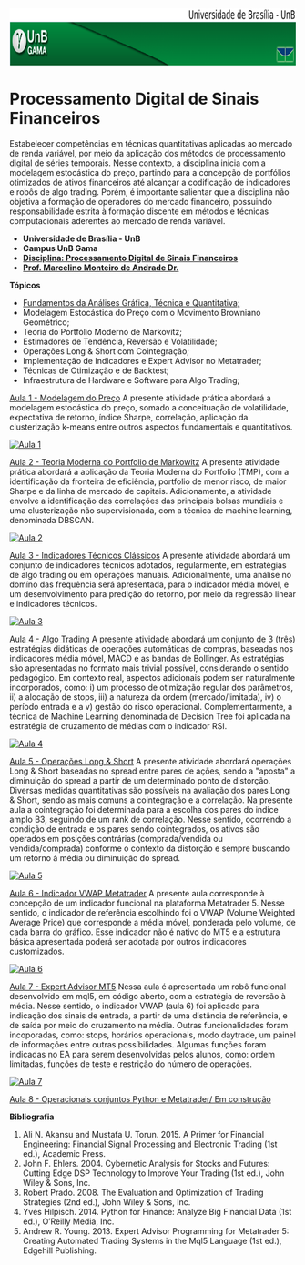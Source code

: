 <img src="fga.png" width="1200" height="100">


# Processamento Digital de Sinais Financeiros

Estabelecer competências em técnicas quantitativas aplicadas ao mercado de renda variável, por meio da aplicação dos métodos de processamento digital de séries temporais. Nesse contexto, a disciplina inicia com a modelagem estocástica do preço, partindo para a concepção de portfólios otimizados de ativos financeiros até alcançar a codificação de indicadores e robôs de algo trading. Porém, é importante salientar que a disciplina não objetiva a formação de operadores do mercado financeiro, possuindo responsabilidade estrita à formação discente em métodos e técnicas computacionais aderentes ao mercado de renda variável.

<ul>
    <li> <b>Universidade de Brasília - UnB</b> </li>
    <li> <b>Campus UnB Gama</b> </li>
    <li> <a href="https://github.com/marcelinoandrade/Processamento-Digital-de-Sinais-Financeiros/blob/master/Plano%20de%20Aula.pdf" > <b>Disciplina: Processamento Digital de Sinais Financeiros</b></a></li>
    <li> <a href="https://www.linkedin.com/in/marcelino-andrade-b164b369/" ><b>Prof. Marcelino Monteiro de Andrade Dr.</b></a></li>
</ul>

<b> Tópicos </b>
<ul>
    <li> <a href="https://github.com/marcelinoandrade/Processamento-Digital-de-Sinais-Financeiros/blob/master/Aula%20de%20Introdu%C3%A7%C3%A3o.pdf" >Fundamentos da Análises Gráfica, Técnica e Quantitativa;</a></li>
    <li> Modelagem Estocástica do Preço com o Movimento Browniano Geométrico; </li>
    <li> Teoria do Portfólio Moderno de Markovitz; </li>
    <li> Estimadores de Tendência, Reversão e Volatilidade; </li>
    <li> Operações Long & Short com Cointegração; </li>
    <li> Implementação de Indicadores e Expert Advisor no Metatrader; </li>
    <li> Técnicas de Otimização e de Backtest; </li>
    <li> Infraestrutura de Hardware e Software para Algo Trading; </li>
  
</ul>

<a href="https://raw.githack.com/marcelinoandrade/Processamento-Digital-de-Sinais-Financeiros/master/Aulas-HTML/Aula+1+-+Modelagem+do+Pre%C3%A7o,+Retorno,+Correla%C3%A7%C3%A3o,+Sharpe+e+K-Means.html" >Aula 1 - Modelagem do Preço</a>
A presente atividade prática abordará a modelagem estocástica do preço, somado a conceituação de volatilidade, expectativa de retorno, índice Sharpe, correlação, aplicação da clusterização k-means entre outros aspectos fundamentais e quantitativos.

<a href="https://raw.githack.com/marcelinoandrade/Processamento-Digital-de-Sinais-Financeiros/master/Aulas-HTML/Aula+1+-+Modelagem+do+Pre%C3%A7o,+Retorno,+Correla%C3%A7%C3%A3o,+Sharpe+e+K-Means.html"><img src="https://raw.githubusercontent.com/marcelinoandrade/Processamento-Digital-de-Sinais-Financeiros/master/Figuras/Aula%201.png" width="300" height="200" title="Aula 1 - Modelagem do Preço" alt="Aula 1"></a>


<a href="https://raw.githack.com/marcelinoandrade/Processamento-Digital-de-Sinais-Financeiros/master/Aulas-HTML/Aula+2+-+Teoria+do+Portfolio+de+Markowitz,+Correla%C3%A7%C3%A3o+Matricial+e+DBSCAN.html" >Aula 2 - Teoria Moderna do Portfolio de Markowitz</a>
A presente atividade prática abordará a aplicação da Teoria Moderna do Portfolio (TMP), com a identificação da fronteira de eficiência, portfolio de menor risco, de maior Sharpe e da linha de mercado de capitais. Adicionamente, a atividade envolve a identificação das correlações das principais bolsas mundiais e uma clusterização não supervisionada, com a técnica de machine learning, denominada DBSCAN.

<a href="https://raw.githack.com/marcelinoandrade/Processamento-Digital-de-Sinais-Financeiros/master/Aulas-HTML/Aula+2+-+Teoria+do+Portfolio+de+Markowitz,+Correla%C3%A7%C3%A3o+Matricial+e+DBSCAN.html"><img src="https://raw.githubusercontent.com/marcelinoandrade/Processamento-Digital-de-Sinais-Financeiros/master/Figuras/Aula%202.png" width="300" height="200" title="Aula 2 - Teoria Moderna do Portfolio de Markowitz" alt="Aula 2"></a>


<a href="https://raw.githack.com/marcelinoandrade/Processamento-Digital-de-Sinais-Financeiros/master/Aulas-HTML/Aula%203%20-%20Indicadores%20T%C3%A9cnicos%20Cl%C3%A1ssicos,%20Resposta%20em%20Frequ%C3%AAncia%20e%20Regress%C3%A3o%20Linear%20M%C3%BAltipla.html" >Aula 3 - Indicadores Técnicos Clássicos</a>
A presente atividade abordará um conjunto de indicadores técnicos adotados, regularmente, em estratégias de algo trading ou em operações manuais. Adicionalmente, uma análise no domíno das frequência será apresentada, para o indicador média móvel, e um desenvolvimento para predição do retorno, por meio da regressão linear e indicadores técnicos.

<a href="https://raw.githack.com/marcelinoandrade/Processamento-Digital-de-Sinais-Financeiros/master/Aulas-HTML/Aula%203%20-%20Indicadores%20T%C3%A9cnicos%20Cl%C3%A1ssicos,%20Resposta%20em%20Frequ%C3%AAncia%20e%20Regress%C3%A3o%20Linear%20M%C3%BAltipla.html"><img src="https://raw.githubusercontent.com/marcelinoandrade/Processamento-Digital-de-Sinais-Financeiros/master/Figuras/Aula%203.png" width="300" height="200" title="Aula 3 - Indicadores Técnicos Clássicos" alt="Aula 3"></a>


<a href="https://raw.githack.com/marcelinoandrade/Processamento-Digital-de-Sinais-Financeiros/master/Aulas-HTML/Aula+4+-+Algo+Trading,+Seguidor+de+Tend%C3%AAncia,+Revers%C3%A3o+%C3%A0+M%C3%A9dia+e+Decision+Tree.html" >Aula 4 - Algo Trading</a>
A presente atividade abordará um conjunto de 3 (três) estratégias didáticas de operações automáticas de compras, baseadas nos indicadores média móvel, MACD e as bandas de Bollinger. As estratégias são apresentadas no formato mais trivial possível, considerando o sentido pedagógico. Em contexto real, aspectos adicionais podem ser naturalmente incorporados, como: i) um processo de otimização regular dos parâmetros, ii) a alocação de stops, iii) a natureza da ordem (mercado/limitada), iv) o período entrada e a v) gestão do risco operacional. Complementarmente, a técnica de Machine Learning denominada de Decision Tree foi aplicada na estratégia de cruzamento de médias com o indicador RSI.

<a href="https://raw.githack.com/marcelinoandrade/Processamento-Digital-de-Sinais-Financeiros/master/Aulas-HTML/Aula+4+-+Algo+Trading,+Seguidor+de+Tend%C3%AAncia,+Revers%C3%A3o+%C3%A0+M%C3%A9dia+e+Decision+Tree.html"><img src="https://raw.githubusercontent.com/marcelinoandrade/Processamento-Digital-de-Sinais-Financeiros/master/Figuras/Aula%204.png" width="300" height="200" title="Aula 4 - Algo Trading" alt="Aula 4"></a>


<a href="https://rawcdn.githack.com/marcelinoandrade/Processamento-Digital-de-Sinais-Financeiros/886ffa84ec36ffdcb7c1102da6318e0ac62547d5/Aulas-HTML/Aula 5 - Operações Long & Short, Cointegração e bandas de Bollinger .html" >Aula 5 - Operações Long & Short</a> A presente atividade abordará operações Long & Short baseadas no spread entre pares de ações, sendo a "aposta" a diminuição do spread a partir de um determinado ponto de distorção. Diversas medidas quantitativas são possíveis na avaliação dos pares Long & Short, sendo as mais comuns a cointegração e a correlação. Na presente aula a cointegração foi determinada para a escolha dos pares do indice amplo B3, seguindo de um rank de correlação. Nesse sentido, ocorrendo a condição de entrada e os pares sendo cointegrados, os ativos são operados em posições contrárias (comprada/vendida ou vendida/comprada) conforme o contexto da distorção e sempre buscando um retorno à média ou diminuição do spread.

<a href="https://rawcdn.githack.com/marcelinoandrade/Processamento-Digital-de-Sinais-Financeiros/886ffa84ec36ffdcb7c1102da6318e0ac62547d5/Aulas-HTML/Aula 5 - Operações Long & Short, Cointegração e bandas de Bollinger .html"><img src="https://raw.githubusercontent.com/marcelinoandrade/Processamento-Digital-de-Sinais-Financeiros/master/Figuras/Aula%205.png" width="300" height="200" title="Aula 5 - Operações Long & Short" alt="Aula 5"></a>


<a href="https://github.com/marcelinoandrade/Processamento-Digital-de-Sinais-Financeiros/blob/master/Aula%206%20-%20Indicador%20VWAP%20Metatrader.mq5" >Aula 6 - Indicador VWAP Metatrader</a> A presente aula corresponde à concepção de um indicador funcional na plataforma Metatrader 5. Nesse sentido, o indicador de referência escolhindo foi o VWAP (Volume Weighted Average Price) que corresponde a média móvel, ponderada pelo volume, de cada barra do gráfico. Esse indicador não é nativo do MT5 e a estrutura básica apresentada poderá ser adotada por outros indicadores customizados. 

<a href="https://github.com/marcelinoandrade/Processamento-Digital-de-Sinais-Financeiros/blob/master/Aula%206%20-%20Indicador%20VWAP%20Metatrader.mq5"><img src="https://raw.githubusercontent.com/marcelinoandrade/Processamento-Digital-de-Sinais-Financeiros/master/Figuras/Aula%206.png" width="300" height="200" title="Aula 6 - Indicador VWAP Metatrader" alt="Aula 6"></a>

<a href="https://github.com/marcelinoandrade/Processamento-Digital-de-Sinais-Financeiros/blob/master/Aula%207%20-%20EA%20Revers%C3%A3o%20%C3%A0%20M%C3%A9dia%20Metatrader.mq5" >Aula 7 - Expert Advisor MT5</a> Nessa aula é apresentada um robô funcional desenvolvido em mql5, em código aberto, com a estratégia de reversão à média. Nesse sentido, o indicador VWAP (aula 6) foi aplicado para indicação dos sinais de entrada, a partir de uma distância de referência, e de saída por meio do cruzamento na média. Outras funcionalidades foram incoporadas, como: stops, horários operacionais, modo daytrade, um painel de informações entre outras possíbilidades. Algumas funções foram indicadas no EA para serem desenvolvidas pelos alunos, como: ordem limitadas, funções de teste e restrição do número de operações.

<a href="https://github.com/marcelinoandrade/Processamento-Digital-de-Sinais-Financeiros/blob/master/Aula%207%20-%20EA%20Revers%C3%A3o%20%C3%A0%20M%C3%A9dia%20Metatrader.mq5"><img src="https://raw.githubusercontent.com/marcelinoandrade/Processamento-Digital-de-Sinais-Financeiros/master/Figuras/Aula%207.png" width="300" height="200" title="Aula 7 - Expert Advisor MT5" alt="Aula 7"></a>


<a href="https://github.com/marcelinoandrade/Processamento-Digital-de-Sinais-Financeiros" >Aula 8 - Operacionais conjuntos Python e Metatrader/ Em construção</a>



<b> Bibliografia </b>
<ol type="1">
<li>Ali N. Akansu and Mustafa U. Torun. 2015.
A Primer for Financial Engineering: Financial Signal
Processing and Electronic Trading (1st ed.), Academic Press.</li>
<li>John F. Ehlers. 2004. Cybernetic Analysis for Stocks and Futures: Cutting Edge DSP Technology to Improve
Your Trading (1st ed.), John Wiley & Sons, Inc.</li>
<li>Robert Prado. 2008. The Evaluation and Optimization of Trading Strategies (2nd ed.), John Wiley & Sons,
Inc.</li>
<li>Yves Hilpisch. 2014. Python for Finance: Analyze Big Financial Data (1st ed.), O’Reilly Media, Inc.</li>
<li>Andrew R. Young. 2013. Expert Advisor Programming for Metatrader 5: Creating Automated Trading
Systems in the Mql5 Language (1st ed.), Edgehill Publishing.</li>

</ol>
